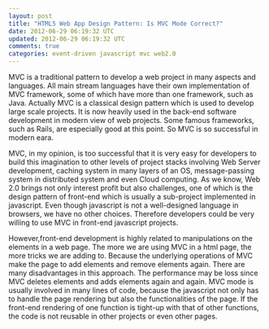 ```yaml
---
layout: post
title: "HTML5 Web App Design Pattern: Is MVC Mode Correct?"
date: 2012-06-29 06:19:32 UTC
updated: 2012-06-29 06:19:32 UTC
comments: true
categories: event-driven javascript mvc web2.0
---
```


MVC is a traditional pattern to develop a web project in many aspects and languages. All main stream languages have their own implementation of MVC framework, some of which have more than one framework, such as Java. Actually MVC is a classical design pattern which is used to develop large scale projects. It is now heavily used in the back-end software development in modern view of web projects. Some famous frameworks, such as Rails, are especially good at this point. So MVC is so successful in modern eara.

MVC, in my opinion, is too successful that it is very easy for developers to build this imagination to other levels of project stacks involving Web Server development, caching system in many layers of an OS, message-passing system in distributed system and even Cloud computing. As we know, Web 2.0 brings not only interest profit but also challenges, one of which is the design pattern of front-end which is usually a sub-project implemented in javascript. Even though javascript is not a well-designed language in browsers, we have no other choices. Therefore developers could be very willing to use MVC in front-end javascript projects.

However,front-end development is highly related to manipulations on the elements in a web page. The more we are using MVC in a html page, the more tricks we are adding to. Because the underlying operations of MVC make the page to add elements and remove elements again. There are many disadvantages in this approach. The performance may be loss since MVC deletes elements and adds elements again and again. MVC mode is usually involved in many lines of code, because the javascript not only has to handle the page rendering but also the functionalities of the page. If the front-end rendering of one function is tight-up with that of other functions, the code is not reusable in other projects or even other pages.
